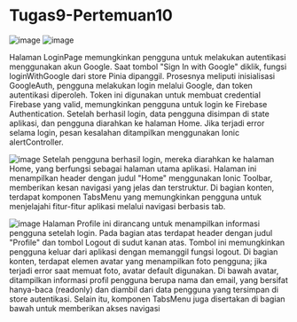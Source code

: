 # Tugas9-Pertemuan10
![image](https://github.com/user-attachments/assets/13f13a8e-97b2-4182-81b4-8dab3e88dcc4)
![image](https://github.com/user-attachments/assets/e77246c8-2e39-43a3-a22b-51a3194300b5)

Halaman LoginPage memungkinkan pengguna untuk melakukan autentikasi menggunakan akun Google. Saat tombol "Sign In with Google" diklik, fungsi loginWithGoogle dari store Pinia dipanggil. Prosesnya meliputi inisialisasi GoogleAuth, pengguna melakukan login melalui Google, dan token autentikasi diperoleh. Token ini digunakan untuk membuat credential Firebase yang valid, memungkinkan pengguna untuk login ke Firebase Authentication. Setelah berhasil login, data pengguna disimpan di state aplikasi, dan pengguna diarahkan ke halaman Home. Jika terjadi error selama login, pesan kesalahan ditampilkan menggunakan Ionic alertController.

![image](https://github.com/user-attachments/assets/4d18dd3c-232b-4687-a191-85fc345713ec)
Setelah pengguna berhasil login, mereka diarahkan ke halaman Home, yang berfungsi sebagai halaman utama aplikasi. Halaman ini menampilkan header dengan judul "Home" menggunakan Ionic Toolbar, memberikan kesan navigasi yang jelas dan terstruktur. Di bagian konten, terdapat komponen TabsMenu yang memungkinkan pengguna untuk menjelajahi fitur-fitur aplikasi melalui navigasi berbasis tab.


![image](https://github.com/user-attachments/assets/ac0e2c5f-f769-40e5-b5b1-5c84a123c3ed)
Halaman Profile ini dirancang untuk menampilkan informasi pengguna setelah login. Pada bagian atas terdapat header dengan judul "Profile" dan tombol Logout di sudut kanan atas. Tombol ini memungkinkan pengguna keluar dari aplikasi dengan memanggil fungsi logout. Di bagian konten, terdapat elemen avatar yang menampilkan foto pengguna; jika terjadi error saat memuat foto, avatar default digunakan. Di bawah avatar, ditampilkan informasi profil pengguna berupa nama dan email, yang bersifat hanya-baca (readonly) dan diambil dari data pengguna yang tersimpan di store autentikasi. Selain itu, komponen TabsMenu juga disertakan di bagian bawah untuk memberikan akses navigasi

